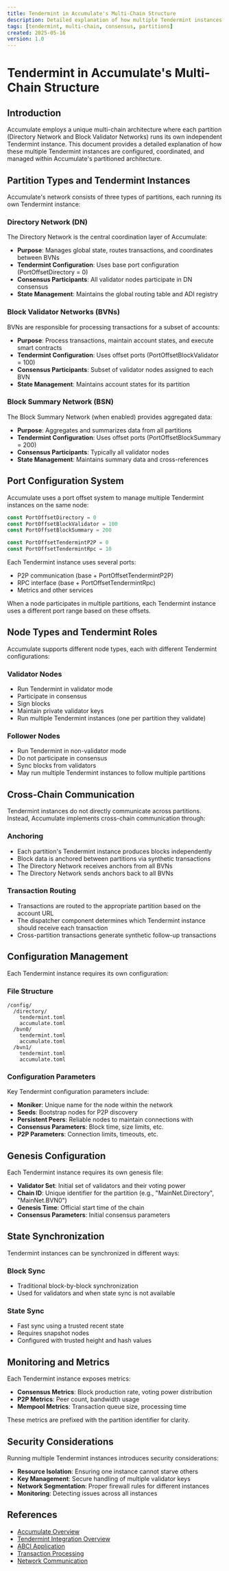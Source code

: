 ```yaml
---
title: Tendermint in Accumulate's Multi-Chain Structure
description: Detailed explanation of how multiple Tendermint instances operate in Accumulate's partitioned architecture
tags: [tendermint, multi-chain, consensus, partitions]
created: 2025-05-16
version: 1.0
---
```


# Tendermint in Accumulate's Multi-Chain Structure

## Introduction

Accumulate employs a unique multi-chain architecture where each partition (Directory Network and Block Validator Networks) runs its own independent Tendermint instance. This document provides a detailed explanation of how these multiple Tendermint instances are configured, coordinated, and managed within Accumulate's partitioned architecture.

## Partition Types and Tendermint Instances

Accumulate's network consists of three types of partitions, each running its own Tendermint instance:

### Directory Network (DN)

The Directory Network is the central coordination layer of Accumulate:

- **Purpose**: Manages global state, routes transactions, and coordinates between BVNs
- **Tendermint Configuration**: Uses base port configuration (PortOffsetDirectory = 0)
- **Consensus Participants**: All validator nodes participate in DN consensus
- **State Management**: Maintains the global routing table and ADI registry

### Block Validator Networks (BVNs)

BVNs are responsible for processing transactions for a subset of accounts:

- **Purpose**: Process transactions, maintain account states, and execute smart contracts
- **Tendermint Configuration**: Uses offset ports (PortOffsetBlockValidator = 100)
- **Consensus Participants**: Subset of validator nodes assigned to each BVN
- **State Management**: Maintains account states for its partition

### Block Summary Network (BSN)

The Block Summary Network (when enabled) provides aggregated data:

- **Purpose**: Aggregates and summarizes data from all partitions
- **Tendermint Configuration**: Uses offset ports (PortOffsetBlockSummary = 200)
- **Consensus Participants**: Typically all validator nodes
- **State Management**: Maintains summary data and cross-references

## Port Configuration System

Accumulate uses a port offset system to manage multiple Tendermint instances on the same node:

```go
const PortOffsetDirectory = 0
const PortOffsetBlockValidator = 100
const PortOffsetBlockSummary = 200

const PortOffsetTendermintP2P = 0
const PortOffsetTendermintRpc = 10
```

Each Tendermint instance uses several ports:
- P2P communication (base + PortOffsetTendermintP2P)
- RPC interface (base + PortOffsetTendermintRpc)
- Metrics and other services

When a node participates in multiple partitions, each Tendermint instance uses a different port range based on these offsets.

## Node Types and Tendermint Roles

Accumulate supports different node types, each with different Tendermint configurations:

### Validator Nodes

- Run Tendermint in validator mode
- Participate in consensus
- Sign blocks
- Maintain private validator keys
- Run multiple Tendermint instances (one per partition they validate)

### Follower Nodes

- Run Tendermint in non-validator mode
- Do not participate in consensus
- Sync blocks from validators
- May run multiple Tendermint instances to follow multiple partitions

## Cross-Chain Communication

Tendermint instances do not directly communicate across partitions. Instead, Accumulate implements cross-chain communication through:

### Anchoring

- Each partition's Tendermint instance produces blocks independently
- Block data is anchored between partitions via synthetic transactions
- The Directory Network receives anchors from all BVNs
- The Directory Network sends anchors back to all BVNs

### Transaction Routing

- Transactions are routed to the appropriate partition based on the account URL
- The dispatcher component determines which Tendermint instance should receive each transaction
- Cross-partition transactions generate synthetic follow-up transactions

## Configuration Management

Each Tendermint instance requires its own configuration:

### File Structure

```
/config/
  /directory/
    tendermint.toml
    accumulate.toml
  /bvn0/
    tendermint.toml
    accumulate.toml
  /bvn1/
    tendermint.toml
    accumulate.toml
```

### Configuration Parameters

Key Tendermint configuration parameters include:

- **Moniker**: Unique name for the node within the network
- **Seeds**: Bootstrap nodes for P2P discovery
- **Persistent Peers**: Reliable nodes to maintain connections with
- **Consensus Parameters**: Block time, size limits, etc.
- **P2P Parameters**: Connection limits, timeouts, etc.

## Genesis Configuration

Each Tendermint instance requires its own genesis file:

- **Validator Set**: Initial set of validators and their voting power
- **Chain ID**: Unique identifier for the partition (e.g., "MainNet.Directory", "MainNet.BVN0")
- **Genesis Time**: Official start time of the chain
- **Consensus Parameters**: Initial consensus parameters

## State Synchronization

Tendermint instances can be synchronized in different ways:

### Block Sync

- Traditional block-by-block synchronization
- Used for validators and when state sync is not available

### State Sync

- Fast sync using a trusted recent state
- Requires snapshot nodes
- Configured with trusted height and hash values

## Monitoring and Metrics

Each Tendermint instance exposes metrics:

- **Consensus Metrics**: Block production rate, voting power distribution
- **P2P Metrics**: Peer count, bandwidth usage
- **Mempool Metrics**: Transaction queue size, processing time

These metrics are prefixed with the partition identifier for clarity.

## Security Considerations

Running multiple Tendermint instances introduces security considerations:

- **Resource Isolation**: Ensuring one instance cannot starve others
- **Key Management**: Secure handling of multiple validator keys
- **Network Segmentation**: Proper firewall rules for different instances
- **Monitoring**: Detecting issues across all instances

## References

- [Accumulate Overview](../01_accumulate_overview.md)
- [Tendermint Integration Overview](../05_tendermint_integration.md)
- [ABCI Application](02_abci_application.md)
- [Transaction Processing](03_transaction_processing.md)
- [Network Communication](04_network_communication.md)
